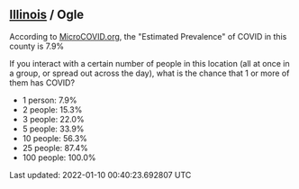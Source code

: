 
## [Illinois](/united-states/illinois) / Ogle

According to [MicroCOVID.org](http://microcovid.org),
the "Estimated Prevalence" of COVID in this county is 7.9%

If you interact with a certain number of people in this location
(all at once in a group, or spread out across the day), what is the chance that
1 or more of them has COVID?

- 1 person: 7.9%
- 2 people: 15.3%
- 3 people: 22.0%
- 5 people: 33.9%
- 10 people: 56.3%
- 25 people: 87.4%
- 100 people: 100.0%

Last updated: 2022-01-10 00:40:23.692807 UTC
